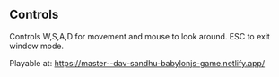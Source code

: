 <h2>Controls</h2>
Controls W,S,A,D for movement and mouse to look around.
ESC to exit window mode.

Playable at: https://master--dav-sandhu-babylonjs-game.netlify.app/
